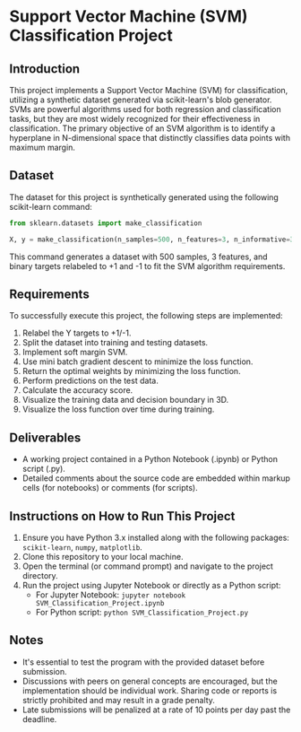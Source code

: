 # Support Vector Machine (SVM) Classification Project

## Introduction
This project implements a Support Vector Machine (SVM) for classification, utilizing a synthetic dataset generated via scikit-learn's blob generator. SVMs are powerful algorithms used for both regression and classification tasks, but they are most widely recognized for their effectiveness in classification. The primary objective of an SVM algorithm is to identify a hyperplane in N-dimensional space that distinctly classifies data points with maximum margin.

## Dataset

The dataset for this project is synthetically generated using the following scikit-learn command:


```python
from sklearn.datasets import make_classification

X, y = make_classification(n_samples=500, n_features=3, n_informative=3, n_redundant=0, n_clusters_per_class=1, flip_y=0.1, class_sep=1.0, random_state=40)
```

This command generates a dataset with 500 samples, 3 features, and binary targets relabeled to +1 and -1 to fit the SVM algorithm requirements.

## Requirements

To successfully execute this project, the following steps are implemented:

1. Relabel the Y targets to +1/-1.
2. Split the dataset into training and testing datasets.
3. Implement soft margin SVM.
4. Use mini batch gradient descent to minimize the loss function.
5. Return the optimal weights by minimizing the loss function.
6. Perform predictions on the test data.
7. Calculate the accuracy score.
8. Visualize the training data and decision boundary in 3D.
9. Visualize the loss function over time during training.

## Deliverables

- A working project contained in a Python Notebook (.ipynb) or Python script (.py).
- Detailed comments about the source code are embedded within markup cells (for notebooks) or comments (for scripts).

## Instructions on How to Run This Project

1. Ensure you have Python 3.x installed along with the following packages: `scikit-learn`, `numpy`, `matplotlib`.
2. Clone this repository to your local machine.
3. Open the terminal (or command prompt) and navigate to the project directory.
4. Run the project using Jupyter Notebook or directly as a Python script:
   - For Jupyter Notebook: `jupyter notebook SVM_Classification_Project.ipynb`
   - For Python script: `python SVM_Classification_Project.py`

## Notes

- It's essential to test the program with the provided dataset before submission.
- Discussions with peers on general concepts are encouraged, but the implementation should be individual work. Sharing code or reports is strictly prohibited and may result in a grade penalty.
- Late submissions will be penalized at a rate of 10 points per day past the deadline.
